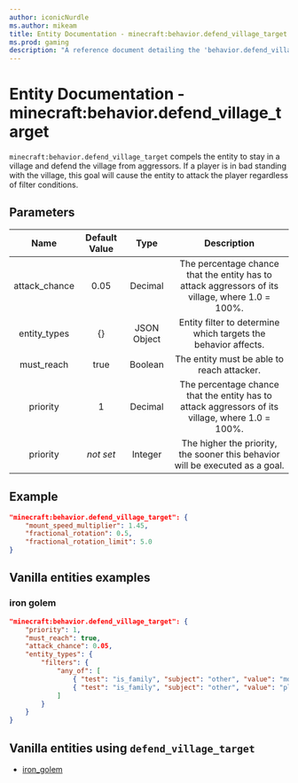 ```yaml
---
author: iconicNurdle
ms.author: mikeam
title: Entity Documentation - minecraft:behavior.defend_village_target
ms.prod: gaming
description: "A reference document detailing the 'behavior.defend_village_target' entity goal"
---
```


# Entity Documentation - minecraft:behavior.defend_village_target

`minecraft:behavior.defend_village_target` compels the entity to stay in a village and defend the village from aggressors. If a player is in bad standing with the village, this goal will cause the entity to attack the player regardless of filter conditions.

## Parameters

| Name| Default Value| Type| Description |
|:-----------:|:-----------:|:-----------:|:-----------:|
| attack_chance| 0.05| Decimal| The percentage chance that the entity has to attack aggressors of its village, where 1.0 = 100%. |
| entity_types | {} | JSON Object | Entity filter to determine which targets the behavior affects. |
| must_reach | true | Boolean | The entity must be able to reach attacker. |
| priority | 1 | Decimal| The percentage chance that the entity has to attack aggressors of its village, where 1.0 = 100%. |
|priority|*not set*|Integer|The higher the priority, the sooner this behavior will be executed as a goal.|

## Example

```json
"minecraft:behavior.defend_village_target": {
    "mount_speed_multiplier": 1.45,
    "fractional_rotation": 0.5,
    "fractional_rotation_limit": 5.0
}
```

## Vanilla entities examples

### iron golem

```json
"minecraft:behavior.defend_village_target": {
    "priority": 1,
    "must_reach": true,
    "attack_chance": 0.05,
    "entity_types": {
        "filters": {
            "any_of": [
                { "test": "is_family", "subject": "other", "value": "mob" },
                { "test": "is_family", "subject": "other", "value": "player" }
            ] 
        }   
    }
}
```

## Vanilla entities using `defend_village_target`

- [iron_golem](../../../../Source/VanillaBehaviorPack_Snippets/entities/iron_golem.md)
